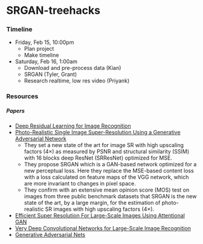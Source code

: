 # SRGAN-treehacks

### Timeline

- Friday, Feb 15, 10:00pm
  - Plan project
  - Make timeline
- Saturday, Feb 16, 1:00am
  - Download and pre-process data (Kian)
  - SRGAN (Tyler, Grant)
  - Research realtime, low res video (Priyank)

### Resources

##### Papers
- [Deep Residual Learning for Image Recognition](https://arxiv.org/pdf/1512.03385.pdf)
- [Photo-Realistic Single Image Super-Resolution Using a Generative Adversarial
Network](https://arxiv.org/pdf/1609.04802.pdf)
  - They set a new state of the art for image SR with high upscaling factors (4×) as measured by PSNR and structural similarity (SSIM) with 16 blocks deep ResNet (SRResNet) optimized for MSE.
  - They propose SRGAN which is a GAN-based network optimized for a new perceptual loss. Here they replace the MSE-based content loss with a loss calculated on feature maps of the VGG network, which are more invariant to changes in pixel space.
  - They confirm with an extensive mean opinion score (MOS) test on images from three public benchmark datasets that SRGAN is the new state of the art, by a large margin, for the estimation of photo-realistic SR images with high upscaling factors (4×).
- [Efficient Super Resolution For Large-Scale Images Using Attentional GAN](https://arxiv.org/pdf/1812.04821.pdf)
- [Very Deep Convolutional Networks for Large-Scale Image Recognition](https://arxiv.org/pdf/1409.1556.pdf)
- [Generative Adversarial Nets](https://arxiv.org/pdf/1406.2661.pdf)
